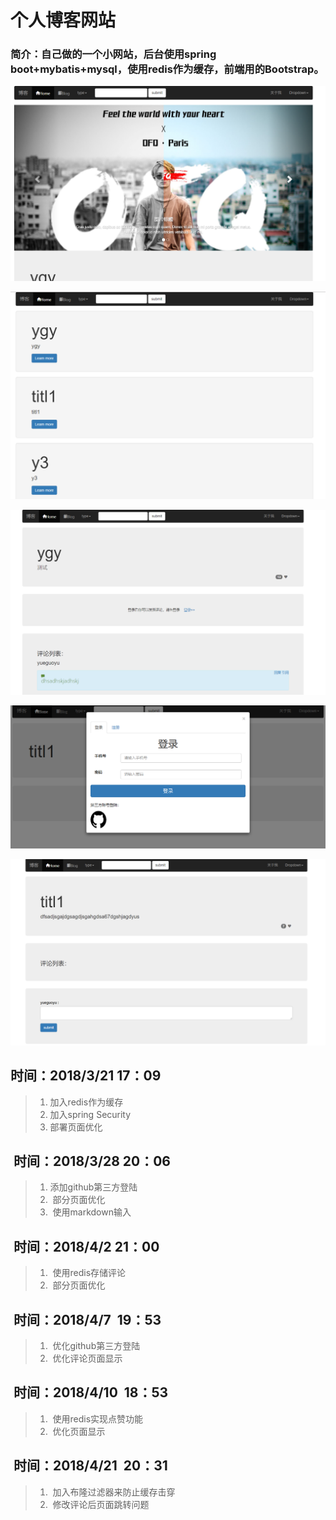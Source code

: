 # 个人博客网站
### 简介：自己做的一个小网站，后台使用spring boot+mybatis+mysql，使用redis作为缓存，前端用的Bootstrap。
![首页](https://github.com/yueguoyu/demo/blob/master/img_blog/1.png)

![1](https://github.com/yueguoyu/demo/blob/master/img_blog/2.png)

![2](https://github.com/yueguoyu/demo/blob/master/img_blog/yemain.png)

![5](https://github.com/yueguoyu/demo/blob/master/img_blog/7.png)

![3](https://github.com/yueguoyu/demo/blob/master/img_blog/yemian2.png)
##  时间：2018/3/21 17：09

> 1. 加入redis作为缓存
> 2. 加入spring Security
> 3. 部署页面优化

##  时间：2018/3/28 20：06

> 1. 添加github第三方登陆
> 2.  部分页面优化
> 3.  使用markdown输入

##  时间：2018/4/2 21：00

> 1.  使用redis存储评论
> 2.  部分页面优化

##  时间：2018/4/7  19：53

> 1.  优化github第三方登陆
> 2.  优化评论页面显示

##  时间：2018/4/10  18：53

> 1.  使用redis实现点赞功能
> 2.  优化页面显示

##  时间：2018/4/21  20：31

> 1.  加入布隆过滤器来防止缓存击穿
> 2.  修改评论后页面跳转问题


